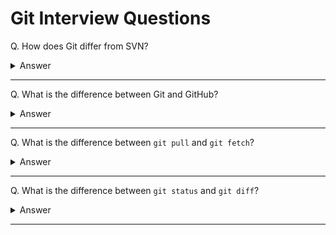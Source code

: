 # Git Interview Questions

Q. How does Git differ from SVN?

<details><summary>Answer</summary>

# Git

1. Git is a distributed version control system.
2. This means that Git allows multiple developers to work on the same codebase simultaneously.
3. Git also has a more complex branching and merging system.
4. Git also has a more robust history tracking system.
5. Git also has a more robust security model.
6. Git also has a more robust collaboration model.

# SVN

1. SVN is a centralized version control system.
2. This means that SVN requires a single central repository.
3. SVN also has a simpler branching model.
4. SVN also has a simpler history tracking system.
5. SVN also has a simpler security model.
6. SVN also has a simpler collaboration model.

</details>

---

Q. What is the difference between Git and GitHub?

<details><summary>Answer</summary>

| Feature           | Git                                      | GitHub                                                |
| ----------------- | ---------------------------------------- | ----------------------------------------------------- |
| Type              | Version control system                   | Cloud-based Git repository hosting                    |
| Purpose           | Tracks changes and manages code versions | Enables collaboration and hosting of Git repositories |
| Dependancy        | Works without GitHub                     | Depends on Git for version control                    |
| Internet Required | No                                       | Yes                                                   |
| Interface         | Command-line tool                        | Web-based GUI (also CLI and desktop app)              |
| Collaboaration    | Local collaboration possible             | Supports global collaboration                         |
| Features          | Branching, merging, version tracking     | Pull requests, code reviews, issue tracking, wikis    |
| Examples          | Local development workflow               | Open-source projects, team collaboration              |

</details>

---

Q. What is the difference between `git pull` and `git fetch`?

<details><summary>Answer</summary>

`git fetch` is the command that tells your local git repository to retrieve the latest metadata info from a remote repository, but it doesn't integrate any of this new data into your working files. It's more like just checking to see if there are any changes available.
`git pull` on the other hand does that AND brings a copy of those changes from the remote repository and updates your current HEAD branch.

</details>

---

Q. What is the difference between `git status` and `git diff`?

<details><summary>Answer</summary>

| Feature               | Git Status                            | Git Diff                              |
| --------------------- | ------------------------------------- | ------------------------------------- |
| Purpose               | Shows an overview of the repo's state | Shows specific line-by-line changes   |
| Focus                 | General summary of changes            | Detailed differences in file contents |
| Shows Staging Area    | Yes (lists files staged for commit)   | Yes (with --staged option)            |
| Shows Untracked Files | Yes                                   | No                                    |
| Shows Line Changes    | No                                    | Yes                                   |
| Use Case              | Understand the overall status         | Inspect detailed changes in files     |

</details>

---
